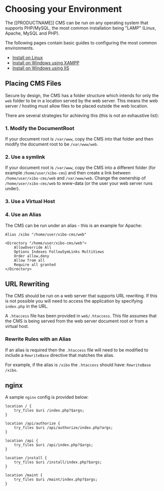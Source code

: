 <!--toc=getting_started-->
# Choosing your Environment
The [[PRODUCTNAME]] CMS can be run on any operating system that supports PHP/MySQL, the most common installation being "LAMP" (Linux, Apache, MySQL and PHP).

The following pages contain basic guides to configuring the most common environments.

- [Install on Linux](install_environment_linux.html)
- [Install on Windows using XAMPP](install_environment_windows_xampp.html)
- [Install on Windows using IIS](install_environment_windows_iis.html)

## Placing CMS Files
Secure by design, the CMS has a folder structure which intends for only the `web` folder to be in a location served by the web server. This means the web server / hosting must allow files to be placed outside the web location.

There are several strategies for achieving this (this is not an exhaustive list):

### 1. Modify the DocumentRoot
If your document root is `/var/www`, copy the CMS into that folder and then modify the document root to be `/var/www/web`.

### 2. Use a symlink
If your document root is `/var/www`, copy the CMS into a different folder (for example `/home/user/xibo-cms`) and then create a link between `/home/user/xibo-cms/web` and `/var/www/web`. Change the ownership of `/home/user/xibo-cms/web` to www-data (or the user your web server runs under). 

### 3. Use a Virtual Host


### 4. Use an Alias
The CMS can be run under an alias - this is an example for Apache:

```
Alias /xibo "/home/user/xibo-cms/web"

<Directory "/home/user/xibo-cms/web">
    AllowOverride All
    Options Indexes FollowSymLinks MultiViews
    Order allow,deny
    Allow from all
    Require all granted
</Directory>
```

## URL Rewriting
The CMS should be run on a web server that supports URL rewriting. If this is not possible you will need to access the application by specifying `index.php` in the URL.

A `.htaccess` file has been provided in `web/.htaccess`. This file assumes that the CMS is being served from the web server document root or from a virtual host.

### Rewrite Rules with an Alias
If an alias is required then the `.htaccess` file will need to be modified to include a `RewriteBase` directive that matches
the alias.

For example, if the alias is `/xibo` the `.htaccess` should have: `RewriteBase /xibo`.

## nginx
A sample `nginx` config is provided below:

```
location / {
    try_files $uri /index.php?$args;
}

location /api/authorize {
    try_files $uri /api/authorize/index.php?args;
}

location /api {
    try_files $uri /api/index.php?$args;
}

location /install {
    try_files $uri /install/index.php?$args;
}

location /maint {
    try_files $uri /maint/index.php?$args;
}
```